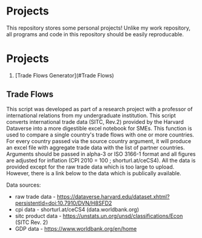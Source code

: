 # Projects

This repository stores some personal projects! Unlike my work repository, all programs and code in this repository should be easily reproducable.

# Projects

1. [Trade Flows Generator](#Trade Flows)

## Trade Flows

This script was developed as part of a research project with a professor of international relations from my undergraduate institution. This script converts
international trade data (SITC, Rev.2) provided by the Harvard Dataverse into a more digestible excel notebook for SMEs. This function is used 
to compare a single country's trade flows with one or more countries. For every country passed via the source country argument, it will produce an excel 
file with aggregate trade data with the list of partner countries. Arguments should be passed in alpha-3 or ISO 3166-1 format and all figures are adjusted
for inflation (CPI 2010 = 100 ; shorturl.at/ceCS4). All the data is provided except for the raw trade data which is too large to upload. However, there
is a link below to the data which is publically available.

Data sources:
- raw trade data - https://dataverse.harvard.edu/dataset.xhtml?persistentId=doi:10.7910/DVN/H8SFD2
- cpi data - shorturl.at/ceCS4 (data.worldbank.org)
- sitc product data - https://unstats.un.org/unsd/classifications/Econ (SITC Rev. 2)
- GDP data - https://www.worldbank.org/en/home
